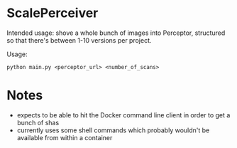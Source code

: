 # ScalePerceiver

Intended usage: shove a whole bunch of images into Perceptor, structured so that there's between 1-10 versions per project.

Usage:

```
python main.py <perceptor_url> <number_of_scans>
```

# Notes

 - expects to be able to hit the Docker command line client in order to get a bunch of shas
 - currently uses some shell commands which probably wouldn't be available from within a container